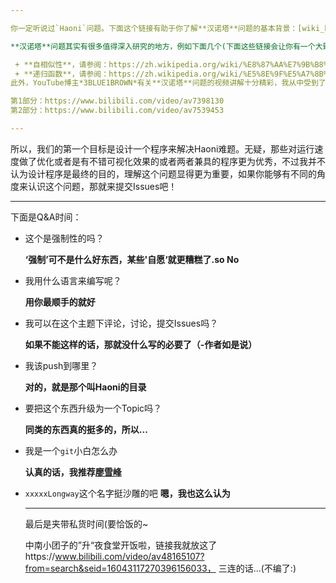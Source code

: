 ```yaml
---

你一定听说过`Haoni`问题。下面这个链接有助于你了解**汉诺塔**问题的基本背景：[wiki_haoni](https://zh.wikipedia.org/wiki/%E6%B1%89%E8%AF%BA%E5%A1%94)

**汉诺塔**问题其实有很多值得深入研究的地方，例如下面几个(下面这些链接会让你有一个大致的了解)：

 + **自相似性**，请参阅：https://zh.wikipedia.org/wiki/%E8%87%AA%E7%9B%B8%E4%BC%BC
 + **递归函数**，请参阅：https://zh.wikipedia.org/wiki/%E5%8E%9F%E5%A7%8B%E9%80%92%E5%BD%92%E5%87%BD%E6%95%B0
此外，YouTube博主*3BLUE1BROWN*有关**汉诺塔**问题的视频讲解十分精彩，我从中受到了不少启发，传送门在下面(顺便说一下，他做的线代系列也真的挺精彩的）

第1部分：https://www.bilibili.com/video/av7398130
第2部分：https://www.bilibili.com/video/av7539453

---
```


所以，我们的第一个目标是设计一个程序来解决Haoni难题。无疑，那些对运行速度做了优化或者是有不错可视化效果的或者两者兼具的程序更为优秀，不过我并不认为设计程序是最终的目的，理解这个问题显得更为重要，如果你能够有不同的角度来认识这个问题，那就来提交Issues吧！

---
下面是Q&A时间：
+ 这个是强制性的吗？

  **‘强制’可不是什么好东西，某些'自愿‘就更糟糕了.so No**
+ 我用什么语言来编写呢？

  **用你最顺手的就好**
+ 我可以在这个主题下评论，讨论，提交Issues吗？

  **如果不能这样的话，那就没什么写的必要了（-作者如是说）**
+ 我该push到哪里？

  **对的，就是那个叫Haoni的目录**
+ 要把这个东西升级为一个Topic吗？

  **同类的东西真的挺多的，所以...**
+ 我是一个`git`小白怎么办

  **认真的话，我推荐[廖雪峰](https://www.liaoxuefeng.com/wiki/0013739516305929606dd18361248578c67b8067c8c017b000)**
+ `xxxxxLongway`这个名字挺沙雕的吧
  **嗯，我也这么认为**
  
  ---
  最后是夹带私货时间(要恰饭的~
  
  中南小团子的”升“夜食堂开饭啦，链接我就放这了https://www.bilibili.com/video/av48165107?from=search&seid=16043117270396156033，
  三连的话...(不编了:)
  
